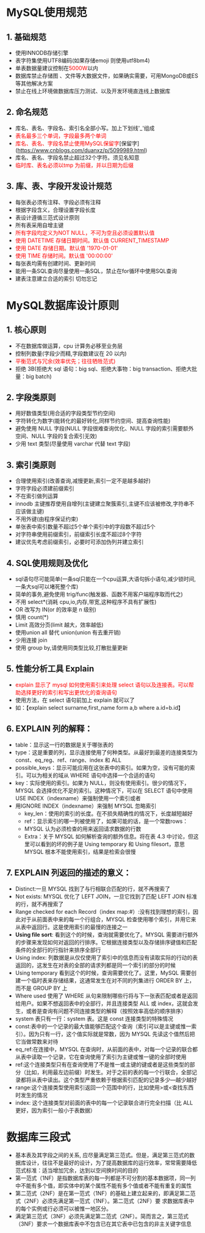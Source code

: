# MySQL使用规范

## 1. 基础规范
   * 使用INNODB存储引擎
   * 表字符集使用UTF8编码(如果存储emoji 则使用utf8bm4)
   * 单表数据量建议控制在<label style="color:red">5000W</label>以内
   * 数据库禁止存储图 、文件等大数据文件，如果确实需要，可用MongoDB或ES等其他解决方案
   * 禁止在线上环境做数据库压力测试、以及开发环境直连线上数据库
   
## 2. 命名规范
   * 库名、表名、字段名、索引名全部小写。加上下划线'_'组成
   * <label style="color:red">表名最多三个单词，字段最多两个单词</label>
   * <label style="color:red">库名、表名、字段名禁止使用MySQL保留字</label>[保留字] (https://www.cnblogs.com/duanxz/p/5099989.html)
   * 库名、表名、字段名禁止超过32个字符。须见名知意
   * <label style="color:red">临时库、表名必须以tmp 为前缀，并以日期为后缀</label>
   
## 3. 库、表、字段开发设计规范
   * 每张表必须有注释、字段必须有注释
   * 根据字段含义，合理设置字段长度
   * 表设计遵循三范式设计原则
   * 所有表采用自增主键
   * <label style="color:red">所有字段均定义为NOT NULL，不可为空且必须设置默认值</label>
   * <label style="color:red">使用 DATETIME 存储日期时间。默认值 CURRENT_TIMESTAMP</label>
   * <label style="color:red">使用 DATE 存储日期。默认值 '1970-01-01'</label>
   * <label style="color:red">使用 TIME 存储时间。默认值 '00:00:00'</label>
   * 每张表均需有创建时间、更新时间
   * 能用一条SQL查询尽量使用一条SQL，禁止在for循环中使用SQL查询
   * 建表注意建立合适的索引 切勿忘记
   
   
# MySQL数据库设计原则
##  1. 核心原则
   * 不在数据库做运算，cpu 计算务必移至业务层
   * 控制列数量(字段少而精,字段数建议在 20 以内)
   * <label style="color:red">平衡范式与冗余(效率优先；往往牺牲范式)</label>
   * 拒绝 3B(拒绝大 sql 语句：big sql、拒绝大事物：big transaction、拒绝大批量：big batch)
   
##  2. 字段类原则
   * 用好数值类型(用合适的字段类型节约空间)
   * 字符转化为数字(能转化的最好转化,同样节约空间、提高查询性能)
   * 避免使用 NULL 字段(NULL 字段很难查询优化、NULL 字段的索引需要额外空间、NULL 字段的复合索引无效)
   * 少用 text 类型(尽量使用 varchar 代替 text 字段)
   
##  3. 索引类原则
  * 合理使用索引(改善查询,减慢更新,索引一定不是越多越好)
  * 字符字段必须建前缀索引
  * 不在索引做列运算
  * innodb 主键推荐使用自增列(主键建立聚簇索引,主键不应该被修改,字符串不应该做主键)
  * 不用外键(由程序保证约束)
  * 单张表中索引数量不超过5个单个索引中的字段数不超过5个
  * 对字符串使用前缀索引，前缀索引长度不超过8个字符
  * 建议优先考虑前缀索引，必要时可添加伪列并建立索引
  
##  4. SQL使用规则及优化 
   * sql语句尽可能简单(一条sql只能在一个cpu运算,大语句拆小语句,减少锁时间,一条大sql可以堵死整个库)
   * 简单的事务,避免使用 trig/func(触发器、函数不用客户端程序取而代之)
   * 不用 select*(消耗 cpu,io,内存,带宽,这种程序不具有扩展性)
   * OR 改写为 IN(or 的效率是 n 级别)
   * 慎用 count(*)
   * Limit 高效分页(limit 越大，效率越低)
   * 使用union all 替代 union(union 有去重开销)
   * 少用连接 join
   * 使用 group by,请使用同类型比较,打散批量更新
   
##  5. 性能分析工具 Explain
   * <label style="color:red">explain 显示了 mysql 如何使用索引来处理 select 语句以及连接表。可以帮助选择更好的索引和写出更优化的查询语句</label>
   * 使用方法，在 select 语句前加上 explain 就可以了
   * 如：【explain select surname,first_name form a,b where a.id=b.id】

## 6. EXPLAIN 列的解释：
   * table：显示这一行的数据是关于哪张表的
   * type：这是重要的列，显示连接使用了何种类型。从最好到最差的连接类型为 const、eq_reg、ref、range、index 和 ALL
   * possible_keys：显示可能应用在这张表中的索引。如果为空，没有可能的索引。可以为相关的域从 WHERE 语句中选择一个合适的语句
   * key：实际使用的索引。如果为 NULL，则没有使用索引。很少的情况下，MYSQL 会选择优化不足的索引。这种情况下，可以在 SELECT 语句中使用 USE INDEX（indexname）来强制使用一个索引或者
   * 用IGNORE INDEX（indexname）来强制 MYSQL 忽略索引
      * key_len：使用的索引的长度。在不损失精确性的情况下，长度越短越好
      * ref：显示索引的哪一列被使用了，如果可能的话，是一个常数rows：
      * MYSQL 认为必须检查的用来返回请求数据的行数
      * Extra：关于 MYSQL 如何解析查询的额外信息。将在表 4.3 中讨论，但这里可以看到的坏的例子是 Using temporary 和 Using filesort，意思 MYSQL 根本不能使用索引，结果是检索会很慢
          
## 7. EXPLAIN 列返回的描述的意义：
  * Distinct:一旦 MYSQL 找到了与行相联合匹配的行，就不再搜索了
  * Not exists: MYSQL 优化了 LEFT JOIN，一旦它找到了匹配 LEFT JOIN 标准的行，就不再搜索了
  * Range checked for each Record（index map:#）:没有找到理想的索引，因此对于从前面表中来的每一个行组合，MYSQL 检查使用哪个索引，并用它来从表中返回行。这是使用索引的最慢的连接之一
  * <b>Using file sort</b>: 看到这个的时候，查询就需要优化了。MYSQL 需要进行额外的步骤来发现如何对返回的行排序。它根据连接类型以及存储排序键值和匹配条件的全部行的行指针来排序全部行
  * Using index: 列数据是从仅仅使用了索引中的信息而没有读取实际的行动的表返回的，这发生在对表的全部的请求列都是同一个索引的部分的时候  
  * Using temporary 看到这个的时候，查询需要优化了。这里，MySQL 需要创建一个临时表来存储结果，这通常发生在对不同的列集进行 ORDER BY 上，而不是 GROUP BY 上
  * Where used 使用了 WHERE 从句来限制哪些行将与下一张表匹配或者是返回给用户。如果不想返回表中的全部行，并且连接类型 ALL 或 index，这就会发生，或者是查询有问题不同连接类型的解释（按照效率高低的顺序排序）
  * system 表只有一行：system 表。这是 const 连接类型的特殊情况
  * const:表中的一个记录的最大值能够匹配这个查询（索引可以是主键或惟一索引）。因为只有一行，这个值实际就是常数，因为 MYSQL 先读这个值然后把它当做常数来对待
  * eq_ref:在连接中，MYSQL 在查询时，从前面的表中，对每一个记录的联合都从表中读取一个记录，它在查询使用了索引为主键或惟一键的全部时使用
  * ref:这个连接类型只有在查询使用了不是惟一或主键的键或者是这些类型的部分（比如，利用最左边前缀）时发生。对于之前的表的每一个行联合，全部记录都将从表中读出。这个类型严重依赖于根据索引匹配的记录多少—越少越好
  * range:这个连接类型使用索引返回一个范围中的行，比如使用>或<查找东西时发生的情况
  * index: 这个连接类型对前面的表中的每一个记录联合进行完全扫描（比 ALL 更好，因为索引一般小于表数据）
       
# 数据库三段式
  * 基本表及其字段之间的关系, 应尽量满足第三范式。但是，满足第三范式的数据库设计，往往不是最好的设计，为了提高数据库的运行效率，常常需要降低范式标准：适当增加冗余，达到以空间换时间的目的
  * 第一范式（1NF）是指数据库表的每一列都是不可分割的基本数据项，同一列中不能有多个值，即实体中的某个属性不能有多个值或者不能有重复的属性
  * 第二范式（2NF）是在第一范式（1NF）的基础上建立起来的，即满足第二范式（2NF）必须先满足第一范式（1NF）。第二范式（2NF）要 求数据库表中的每个实例或行必须可以被惟一地区分。
  * 满足第三范式（3NF）必须先满足第二范式（2NF）。简而言之，第三范式（3NF）要求一个数据库表中不包含已在其它表中已包含的非主关键字信息
    
    
    
             

  